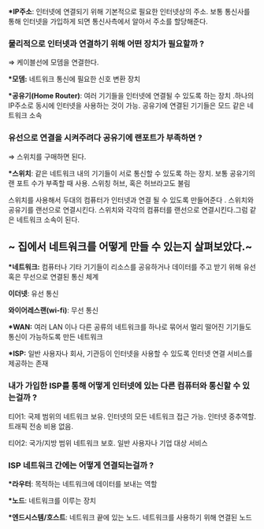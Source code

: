 **\*IP주소**: 인터넷에 연결되기 위해 기본적으로 필요한 인터넷상의 주소. 보통 통신사를 통해 인터넷을 가입하게 되면 통신사측에서 알아서 주소를 할당해준다.

### 물리적으로 인터넷과 연결하기 위해 어떤 장치가 필요할까 ?

⇒ 케이블선에 모뎀을 연결한다.

**\*모뎀:** 네트워크 통신에 필요한 신호 변환 장치

**\*공유기(Home Router)**: 여러 기기들을 인터넷에 연결될 수 있도록 하는 장치 .하나의 IP주소로 동시에 인터넷을 사용하는 것이 가능. 공유기에 연결된 기기들은 모드 같은 네트워크 소속

### 유선으로 연결을 시켜주려다 공유기에 랜포트가 부족하면 ?

⇒ 스위치를 구매하면 된다.

**\*스위치**: 같은 네트워크 내의 기기들이 서로 통신할 수 있도록 하는 장치. 보통 공유기의 랜 포트 수가 부족할 때 사용. 스위칭 허브, 혹은 허브라고도 불림

스위치를 사용해서 두대의 컴퓨터가 인터넷과 연결 될 수 있도록 만들어준다 . 스위치와 공유기를 랜선으로 연결시킨다. 스위치와 각각의 컴퓨터를 랜선으로 연결시킨다.그럼 같은 네트워크 소속이 된다.

## ~ 집에서 네트워크를 어떻게 만들 수 있는지 살펴보았다.~

**\*네트워크:** 컴퓨터나 기타 기기들이 리소스를 공유하거나 데이터를 주고 받기 위해 유선 혹은 무선으로 연결된 통신 체계

**이더넷**: 유선 통신

**와이어레스랜(wi-fi)**: 무선 통신

**\*WAN:** 여러 LAN 이나 다른 공류의 네트워크를 하나로 묶어서 멀리 떨어진 기기들도 통신이 가능하도록 만든 네트워크

**\*ISP:** 일반 사용자나 회사, 기관등이 인터넷을 사용할 수 있도록 인터넷 연결 서비스를 제공하는 존재

### 내가 가입한 ISP를 통해 어떻게 인터넷에 있는 다른 컴퓨터와 통신할 수 있는걸까 ?

티어1: 국제 범위의 네트워크 보유. 인터넷의 모든 네트워크 접근 가능. 인터넷 중추역할. 트래픽 전송 비용 없음.

티어2: 국가/지방 범위 네트워크 보호. 일반 사용자나 기업 대상 서비스

### ISP 네트워크 간에는 어떻게 연결되는걸까 ?

**\*라우터**: 목적하는 네트워크에 데이터를 보내는 역할

**\*노드**: 네트워크를 이루는 장치

**\*엔드시스템/호스트**: 네트워크 끝에 있는 노드. 네트워크를 사용하기 위해 연결된 노드
